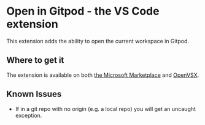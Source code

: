 # Open in Gitpod - the VS Code extension

This extension adds the ability to open the current workspace in Gitpod.

## Where to get it

The extension is available on both [the Microsoft Marketplace](https://marketplace.visualstudio.com/items?itemName=filiptronicek.open-in-gitpod) and [OpenVSX](https://open-vsx.org/extension/filiptronicek/open-in-gitpod).

## Known Issues

- If in a git repo with no origin (e.g. a local repo) you will get an uncaught exception.
